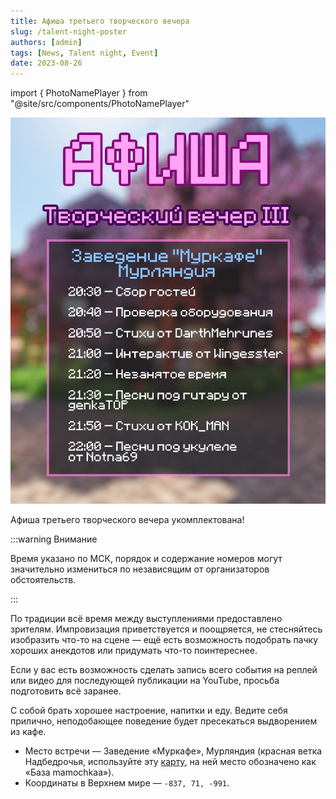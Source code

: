 ```yaml
---
title: Афиша третьего творческого вечера
slug: /talent-night-poster
authors: [admin]
tags: [News, Talent night, Event]
date: 2023-08-26
---
```


import { PhotoNamePlayer } from "@site/src/components/PhotoNamePlayer"

![Афиша третьего творческого вечера](./img/afisha-tvorcheskogo-vechera.jpg)

Афиша третьего творческого вечера укомплектована!

<!-- truncate -->

:::warning Внимание

Время указано по МСК, порядок и содержание номеров могут значительно измениться по независящим от организаторов обстоятельств.

:::

По традиции всё время между выступлениями предоставлено зрителям. Импровизация приветствуется и поощряется, не стесняйтесь изобразить что-то на сцене — ещё есть возможность подобрать пачку хороших анекдотов или придумать что-то поинтереснее.

Если у вас есть возможность сделать запись всего события на реплей или видео для последующей публикации на YouTube, просьба подготовить всё заранее.

С собой брать хорошее настроение, напитки и еду. Ведите себя прилично, неподобающее поведение будет пресекаться выдворением из кафе.

- Место встречи — Заведение «Муркафе», Мурляндия (красная ветка Надбедрочья, используйте эту [карту](https://t.me/hardshard_newspaper/298), на ней место обозначено как «База mamochkaa»).
- Координаты в Верхнем мире — `-837, 71, -991`.